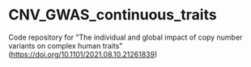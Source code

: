 # CNV_GWAS_continuous_traits
Code repository for "The individual and global impact of copy number variants on complex human traits"
(https://doi.org/10.1101/2021.08.10.21261839)

